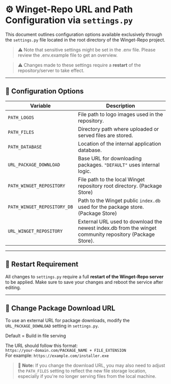 # ⚙️ Winget-Repo URL and Path Configuration via `settings.py`

This document outlines configuration options available exclusively through the `settings.py` file located in the root directory of the Winget-Repo project.
> ⚠️ Note that sensitive settings might be set in the .env file. Please review the .env.example file to get an overview.

> ⚠️ Changes made to these settings require a **restart** of the repository/server to take effect.

---

## 🔧 Configuration Options

| **Variable**                | **Description**                                                                                         |
|-----------------------------|---------------------------------------------------------------------------------------------------------|
| `PATH_LOGOS`                | File path to logo images used in the repository.                                                        |
| `PATH_FILES`                | Directory path where uploaded or served files are stored.                                               |
| `PATH_DATABASE`             | Location of the internal application database.                                                          |
| `URL_PACKAGE_DOWNLOAD`      | Base URL for downloading packages. `"DEFAULT"` uses internal logic.                                     |
| `PATH_WINGET_REPOSITORY`    | File path to the local Winget repository root directory. (Package Store)                                |
| `PATH_WINGET_REPOSITORY_DB` | Path to the Winget public `index.db` used for the package store. (Package Store)                        |
| `URL_WINGET_REPOSITORY`     | External URL used to download the newest index.db from the winget community repository (Package Store). |

---

## 🔁 Restart Requirement

All changes to `settings.py` require a full **restart of the Winget-Repo server** to be applied. Make sure to save your changes and reboot the service after editing.

---

## 📁 Change Package Download URL

To use an external URL for package downloads, modify the `URL_PACKAGE_DOWNLOAD` setting in `settings.py`.

Default = Build in file serving 

The URL should follow this format:  
`https://your-domain.com/PACKAGE_NAME + FILE_EXTENSION`  
For example: `https://example.com/installer.exe`

> 🔁 **Note:** If you change the download URL, you may also need to adjust the `PATH_FILES` setting to reflect the new file storage location, especially if you're no longer serving files from the local machine.


